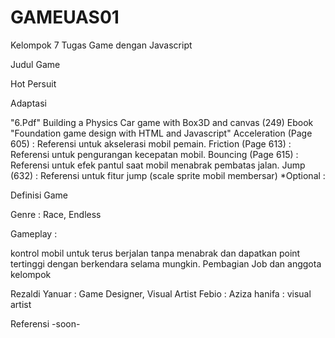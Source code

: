 # GAMEUAS01


Kelompok 7 Tugas Game dengan Javascript

Judul Game

Hot Persuit

Adaptasi

"6.Pdf" Building a Physics Car game with Box3D and canvas (249)
Ebook "Foundation game design with HTML and Javascript" Acceleration (Page 605) : Referensi untuk akselerasi mobil pemain. Friction (Page 613) : Referensi untuk pengurangan kecepatan mobil. Bouncing (Page 615) : Referensi untuk efek pantul saat mobil menabrak pembatas jalan. Jump (632) : Referensi untuk fitur jump (scale sprite mobil membersar) *Optional :

Definisi Game

Genre : 
Race, Endless

Gameplay : 

kontrol mobil untuk terus berjalan tanpa menabrak dan dapatkan point tertinggi dengan berkendara selama mungkin.
Pembagian Job dan anggota kelompok

Rezaldi Yanuar : Game Designer, Visual Artist Febio : Aziza hanifa : visual artist

Referensi
-soon-

